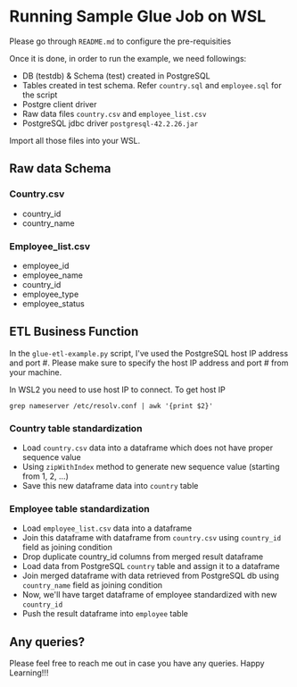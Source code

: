 # Running Sample Glue Job on WSL

Please go through `README.md` to configure the pre-requisities

Once it is done, in order to run the example, we need followings:

- DB (testdb) & Schema (test) created in PostgreSQL
- Tables created in test schema. Refer `country.sql` and `employee.sql` for the script
- Postgre client driver
- Raw data files `country.csv` and `employee_list.csv`
- PostgreSQL jdbc driver `postgresql-42.2.26.jar`

Import all those files into your WSL. 

## Raw data Schema

### Country.csv

- country_id
- country_name

### Employee_list.csv

- employee_id
- employee_name
- country_id
- employee_type
- employee_status

## ETL Business Function

In the `glue-etl-example.py` script, I've used the PostgreSQL host IP address and port #. Please make sure to specify the host IP address and port # from your machine.

In WSL2 you need to use host IP to connect. To get host IP

```
grep nameserver /etc/resolv.conf | awk '{print $2}'
```

### Country table standardization

- Load `country.csv` data into a dataframe which does not have proper sequence value
- Using `zipWithIndex` method to generate new sequence value (starting from 1, 2, ...)
- Save this new dataframe data into `country` table

### Employee table standardization

- Load `employee_list.csv` data into a dataframe
- Join this dataframe with dataframe from `country.csv` using `country_id` field as joining condition
- Drop duplicate country_id columns from merged result dataframe
- Load data from PostgreSQL `country` table and assign it to a dataframe
- Join merged dataframe with data retrieved from PostgreSQL db using `country_name` field as joining condition
- Now, we'll have target dataframe of employee standardized with new `country_id` 
- Push the result dataframe into `employee` table

## Any queries?

Please feel free to reach me out in case you have any queries. Happy Learning!!!
